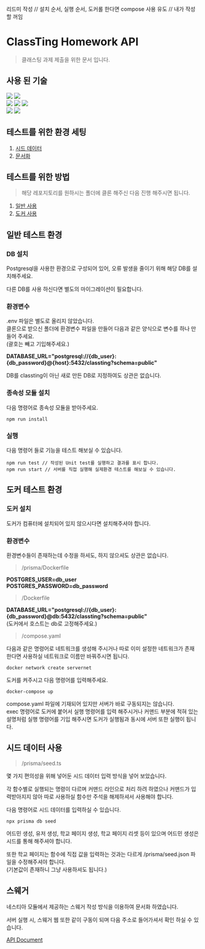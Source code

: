 리드미 작성 
// 설치 순서, 실행 순서, 도커롤 한다면 compose 사용 유도
// 내가 작성 할 꺼임

# ClassTing Homework API  

> 클래스팅 과제 제출을 위한 문서 입니다.  

## 사용 된 기술  

<div>
  <img src="https://img.shields.io/badge/nestjs-E0234E?style=for-the-badge&logo=nestjs&logoColor=white">  <img src="https://img.shields.io/badge/typescript-3178C6?style=for-the-badge&logo=typescript&logoColor=white"> 
</div>  
<div>  
    <img src="https://img.shields.io/badge/postgresql-4169E1?style=for-the-badge&logo=postgresql&logoColor=white"> <img src="https://img.shields.io/badge/prisma-2D3748?style=for-the-badge&logo=prisma&logoColor=white"> <img src="https://img.shields.io/badge/redis-DC382D?style=for-the-badge&logo=redis&logoColor=white">
</div>  
<div>  
  <img src="https://img.shields.io/badge/Nestia-E0234E?style=flat-square"> <img src="https://img.shields.io/badge/Typia-critical?style=flat-square">
</div>  


## 테스트를 위한 환경 세팅  

1. [시드 데이터](#시드-데이터-사용)  
2. [문서화](#스웨거)  

## 테스트를 위한 방법  

> 해당 레포지토리를 원하시는 폴더에 클론 해주신 다음 진행 해주시면 됩니다.  

1. [일반 사용](#일반-테스트-환경)  
2. [도커 사용](#도커-테스트-환경)  


## 일반 테스트 환경  

### DB 설치  

Postgresql을 사용한 환경으로 구성되어 있어, 오류 발생을 줄이기 위해 해당 DB를 설치해주세요.  

다른 DB를 사용 하신다면 별도의 마이그레이션이 필요합니다.  

### 환경변수  

.env 파일은 별도로 올리지 않았습니다.  
클론으로 받으신 폴더에 환경변수 파일을 만들어 다음과 같은 양식으로 변수를 하나 만들어 주세요.  
(괄호는 빼고 기입해주세요.)  

**DATABASE_URL="postgresql://{db_user}:{db_password}@{host}:5432/classting?schema=public"**  

DB를 classting이 아닌 새로 만든 DB로 지정하여도 상관은 없습니다.  

### 종속성 모듈 설치  

다음 명령어로 종속성 모듈을 받아주세요.  

```
npm run install  
```  

### 실행  

다음 명령어 들로 기능을 테스트 해보실 수 있습니다.  

```
npm run test // 작성된 Unit test를 실행하고 결과를 표시 합니다.  
npm run start // 서버를 직접 실행해 실제환경 테스트를 해보실 수 있습니다.
```  

## 도커 테스트 환경  

### 도커 설치  

도커가 컴퓨터에 설치되어 있지 않으시다면 설치해주셔야 합니다.  

### 환경변수  

환경변수들이 존재하는데 수정을 하셔도, 하지 않으셔도 상관은 없습니다.  

> /prisma/Dockerfile  

**POSTGRES_USER=db_user**  
**POSTGRES_PASSWORD=db_password**  

> /Dockerfile  

**DATABASE_URL="postgresql://{db_user}:{db_password}@db:5432/classting?schema=public"**  
(도커에서 호스트는 db로 고정해주세요.)  

> /compose.yaml  

다음과 같은 명령어로 네트워크를 생성해 주시거나 따로 이미 설정한 네트워크가 존재 한다면 사용하실 네트워크로 이름만 바꿔주시면 됩니다.  

```
docker network create servernet  
```  

도커를 켜주시고 다음 명령어를 입력해주세요.  

```
docker-compose up  
```  

compose.yaml 파일에 기재되어 있지만 서버가 바로 구동되지는 않습니다.  
exec 명령어로 도커에 붙어서 실행 명령어를 입력 해주시거나 커맨드 부분에 적혀 있는 설명처럼 실행 명령어를 기입 해주시면 도커가 실행됨과 동시에 서버 또한 실행이 됩니다.  


## 시드 데이터 사용  

> /prisma/seed.ts  

몇 가지 편의성을 위해 넣어둔 시드 데이터 입력 방식을 넣어 보았습니다.  

각 함수별로 실행되는 명령이 다르며 커맨드 라인으로 처리 하려 하였으나 커맨드가 입력받아지지 않아 따로 사용하실 함수만 주석을 해제하셔서 사용해야 합니다.  

다음 명령어로 시드 데이터를 입력하실 수 있습니다.  

```
npx prisma db seed  
```  
어드민 생성, 유저 생성, 학교 페이지 생성, 학교 페이지 리셋 등이 있으며 어드민 생성은 시드를 통해 해주셔야 합니다.  

또한 학교 페이지는 함수에 직접 값을 입력하는 것과는 다르게 /prisma/seed.json 파일을 수정해주셔야 합니다.  
(기본값이 존재하니 그냥 사용하셔도 됩니다.)  

## 스웨거  

네스티아 모듈에서 제공하는 스웨거 작성 방식을 이용하여 문서화 하였습니다.  

서버 실행 시, 스웨거 웹 또한 같이 구동이 되며 다음 주소로 들어가셔서 확인 하실 수 있습니다.  

[API Document](http://localhost:80/api)  